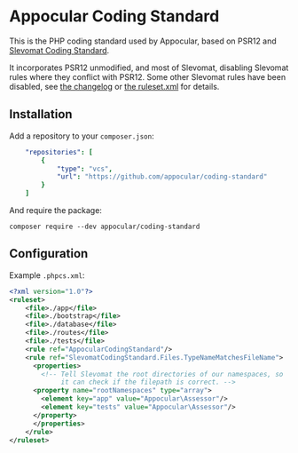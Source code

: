 # Appocular Coding Standard

This is the PHP coding standard used by Appocular, based on PSR12 and
[Slevomat Coding
Standard](https://github.com/slevomat/coding-standard).

It incorporates PSR12 unmodified, and most of Slevomat, disabling
Slevomat rules where they conflict with PSR12. Some other Slevomat
rules have been disabled, see [the changelog](CHANGELOG.md) or [the
ruleset.xml](AppocularCodingStandard/ruleset.xml) for details.

## Installation

Add a repository to your `composer.json`:

``` yaml
    "repositories": [
        {
            "type": "vcs",
            "url": "https://github.com/appocular/coding-standard"
        }
    ]
```

And require the package:

``` shell
composer require --dev appocular/coding-standard
```

## Configuration

Example `.phpcs.xml`:

``` xml
<?xml version="1.0"?>
<ruleset>
    <file>./app</file>
    <file>./bootstrap</file>
    <file>./database</file>
    <file>./routes</file>
    <file>./tests</file>
    <rule ref="AppocularCodingStandard"/>
    <rule ref="SlevomatCodingStandard.Files.TypeNameMatchesFileName">
      <properties>
        <!-- Tell Slevomat the root directories of our namespaces, so
             it can check if the filepath is correct. -->
      <property name="rootNamespaces" type="array">
        <element key="app" value="Appocular\Assessor"/>
        <element key="tests" value="Appocular\Assessor"/>
      </property>
      </properties>
    </rule>
</ruleset>
```
